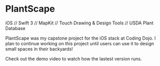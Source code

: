 # PlantScape
iOS // Swift 3 // MapKit // Touch Drawing & Design Tools // USDA Plant Database

PlantScape was my capstone project for the iOS stack at Coding Dojo.  I plan to continue working on this project until users can use it to design small spaces in their backyards!

Check out the demo video to watch how the lastest version runs.
